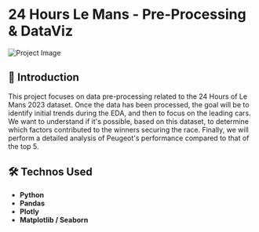 # 24 Hours Le Mans - Pre-Processing & DataViz

![Project Image]([https://images.pexels.com/photos/209977/pexels-photo-209977.jpeg?auto=compress&cs=tinysrgb&w=1260&h=750&dpr=2](https://api.lemans.org/media/cache/api_news_large/assets/fileuploads/64/6c/646c741a5eeed.jpg))

## 🚀 Introduction

This project focuses on data pre-processing related to the 24 Hours of Le Mans 2023 dataset. Once the data has been processed, the goal will be to identify initial trends during the EDA, and then to focus on the leading cars. We want to understand if it's possible, based on this dataset, to determine which factors contributed to the winners securing the race. Finally, we will perform a detailed analysis of Peugeot's performance compared to that of the top 5.

## 🛠️ Technos Used

- **Python**
- **Pandas**
- **Plotly**
- **Matplotlib / Seaborn**
